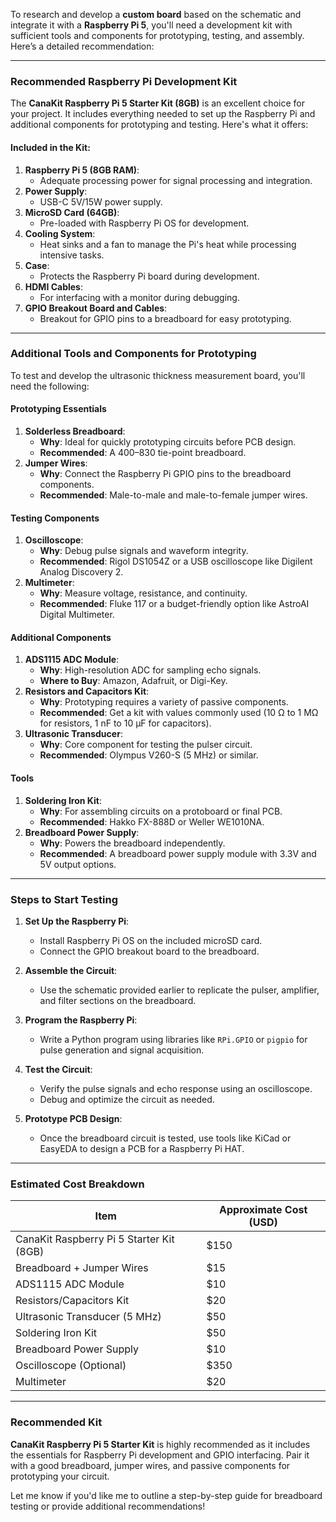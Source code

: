 To research and develop a **custom board** based on the schematic and integrate it with a **Raspberry Pi 5**, you'll need a development kit with sufficient tools and components for prototyping, testing, and assembly. Here’s a detailed recommendation:

---

### **Recommended Raspberry Pi Development Kit**
The **CanaKit Raspberry Pi 5 Starter Kit (8GB)** is an excellent choice for your project. It includes everything needed to set up the Raspberry Pi and additional components for prototyping and testing. Here's what it offers:

#### **Included in the Kit:**
1. **Raspberry Pi 5 (8GB RAM)**:
   - Adequate processing power for signal processing and integration.
2. **Power Supply**:
   - USB-C 5V/15W power supply.
3. **MicroSD Card (64GB)**:
   - Pre-loaded with Raspberry Pi OS for development.
4. **Cooling System**:
   - Heat sinks and a fan to manage the Pi's heat while processing intensive tasks.
5. **Case**:
   - Protects the Raspberry Pi board during development.
6. **HDMI Cables**:
   - For interfacing with a monitor during debugging.
7. **GPIO Breakout Board and Cables**:
   - Breakout for GPIO pins to a breadboard for easy prototyping.

---

### **Additional Tools and Components for Prototyping**
To test and develop the ultrasonic thickness measurement board, you'll need the following:

#### **Prototyping Essentials**
1. **Solderless Breadboard**:
   - **Why**: Ideal for quickly prototyping circuits before PCB design.
   - **Recommended**: A 400–830 tie-point breadboard.
2. **Jumper Wires**:
   - **Why**: Connect the Raspberry Pi GPIO pins to the breadboard components.
   - **Recommended**: Male-to-male and male-to-female jumper wires.

#### **Testing Components**
1. **Oscilloscope**:
   - **Why**: Debug pulse signals and waveform integrity.
   - **Recommended**: Rigol DS1054Z or a USB oscilloscope like Digilent Analog Discovery 2.
2. **Multimeter**:
   - **Why**: Measure voltage, resistance, and continuity.
   - **Recommended**: Fluke 117 or a budget-friendly option like AstroAI Digital Multimeter.

#### **Additional Components**
1. **ADS1115 ADC Module**:
   - **Why**: High-resolution ADC for sampling echo signals.
   - **Where to Buy**: Amazon, Adafruit, or Digi-Key.
2. **Resistors and Capacitors Kit**:
   - **Why**: Prototyping requires a variety of passive components.
   - **Recommended**: Get a kit with values commonly used (10 Ω to 1 MΩ for resistors, 1 nF to 10 µF for capacitors).
3. **Ultrasonic Transducer**:
   - **Why**: Core component for testing the pulser circuit.
   - **Recommended**: Olympus V260-S (5 MHz) or similar.

#### **Tools**
1. **Soldering Iron Kit**:
   - **Why**: For assembling circuits on a protoboard or final PCB.
   - **Recommended**: Hakko FX-888D or Weller WE1010NA.
2. **Breadboard Power Supply**:
   - **Why**: Powers the breadboard independently.
   - **Recommended**: A breadboard power supply module with 3.3V and 5V output options.

---

### **Steps to Start Testing**
1. **Set Up the Raspberry Pi**:
   - Install Raspberry Pi OS on the included microSD card.
   - Connect the GPIO breakout board to the breadboard.

2. **Assemble the Circuit**:
   - Use the schematic provided earlier to replicate the pulser, amplifier, and filter sections on the breadboard.

3. **Program the Raspberry Pi**:
   - Write a Python program using libraries like `RPi.GPIO` or `pigpio` for pulse generation and signal acquisition.

4. **Test the Circuit**:
   - Verify the pulse signals and echo response using an oscilloscope.
   - Debug and optimize the circuit as needed.

5. **Prototype PCB Design**:
   - Once the breadboard circuit is tested, use tools like KiCad or EasyEDA to design a PCB for a Raspberry Pi HAT.

---

### **Estimated Cost Breakdown**
| Item                              | Approximate Cost (USD) |
|-----------------------------------|------------------------|
| CanaKit Raspberry Pi 5 Starter Kit (8GB) | $150                  |
| Breadboard + Jumper Wires          | $15                   |
| ADS1115 ADC Module                 | $10                   |
| Resistors/Capacitors Kit           | $20                   |
| Ultrasonic Transducer (5 MHz)      | $50                   |
| Soldering Iron Kit                 | $50                   |
| Breadboard Power Supply            | $10                   |
| Oscilloscope (Optional)            | $350                  |
| Multimeter                         | $20                   |

---

### **Recommended Kit**
**CanaKit Raspberry Pi 5 Starter Kit** is highly recommended as it includes the essentials for Raspberry Pi development and GPIO interfacing. Pair it with a good breadboard, jumper wires, and passive components for prototyping your circuit.

Let me know if you'd like me to outline a step-by-step guide for breadboard testing or provide additional recommendations!